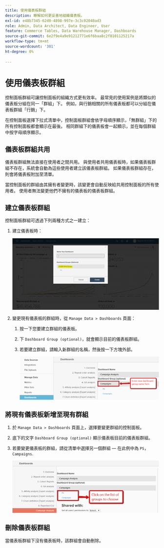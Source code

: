 ```yaml
---
title: 使用儀表板群組
description: 瞭解如何更妥善地組織儀表板。
exl-id: e48b7345-62d0-4898-997e-3c3c02040ad3
role: Admin, Data Architect, Data Engineer, User
feature: Commerce Tables, Data Warehouse Manager, Dashboards
source-git-commit: 6e2f9e4a9e91212771e6f6baa8c2f8101125217a
workflow-type: tm+mt
source-wordcount: '301'
ht-degree: 0%

---
```


# 使用儀表板群組

控制面板群組可讓控制面板的組織方式更有效率。 最常見的使用案例是將類似的儀表板分組在同一「群組」下。 例如，與行銷相關的所有儀表板都可以分組在儀表板群組「行銷」下。

在控制面板選擇下拉式清單中，控制面板群組會依字母順序顯示，「無群組」下的所有控制面板都會顯示在最後。 相同群組下的儀表板會一起顯示，並在每個群組中按字母順序顯示。

## 儀表板群組共用

儀表板群組無法直接在使用者之間共用。 與使用者共用儀表板時，如果儀表板群組不存在，系統會自動為這些使用者建立該儀表板群組。 如果儀表板群組存在，則會將儀表板附加至清單。

當控制面板的群組由其擁有者變更時，該變更會自動反映給共用控制面板的所有使用者。 使用者無法變更他們不擁有的儀表板的儀表板群組。

## 建立儀表板群組

控制面板群組可透過下列兩種方式之一建立：

1. 建立儀表板時：

   ![建立儀表板群組](../../assets/create-dashboard-groups-new-dashboard.png)

1. 變更現有儀表板的群組時，從 `Manage Data > Dashboards` 頁面：

   1. 按一下您要建立群組的儀表板。

   1. 下 `Dashboard Group (optional)`，就會顯示目前的儀表板群組。

   1. 若要建立群組，請輸入新群組的名稱，然後按一下方塊外部。

      ![建立儀表板群組](../../assets/create-dashboard-groups-existing-dashboard.png)

## 將現有儀表板新增至現有群組

1. 於 `Manage Data > Dashboards` 頁面上，選擇要變更群組的控制面板。

1. 底下的文字 `Dashboard Group (optional)` 顯示儀表板目前的儀表板群組。

1. 若要變更儀表板的群組，請從清單中選擇另一個群組 — 在此例中為 `PS`， `Campaigns`.

   ![變更群組儀表板](../../assets/add-existing-dashboard-existing-group.png)

## 刪除儀表板群組

當儀表板群組下沒有儀表板時，該群組會自動刪除。
